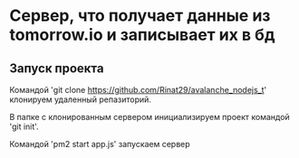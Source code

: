 # Сервер, что получает данные из tomorrow.io и записывает их в бд

## Запуск проекта

Командой 'git clone https://github.com/Rinat29/avalanche_nodejs_t' клонируем удаленный репазиторий.

В папке с клонированным сервером инициализируем проект командой 'git init'.

Командой 'pm2 start app.js' запускаем сервер
